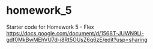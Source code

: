 # homework_5
Starter code for Homework 5 - Flex
https://docs.google.com/document/d/1568T-JUWN9Ll-gdf0MkBwMEhVU7d-i8Rt5OUsZ6q6zE/edit?usp=sharing
